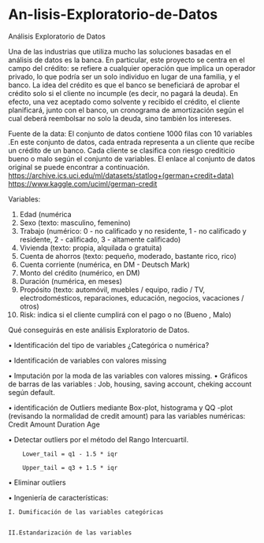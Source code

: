 # An-lisis-Exploratorio-de-Datos
Análisis Exploratorio de Datos

Una de las industrias que utiliza mucho las soluciones basadas en el análisis de datos es la  banca. En particular, este proyecto se centra  en el campo del crédito: se refiere a cualquier  operación que implica un operador privado, lo que podría ser un solo individuo en lugar de una familia, y el banco. La idea del crédito es que el banco se beneficiará de aprobar el crédito solo si el cliente no incumple (es decir, no pagará la deuda). En efecto, una vez aceptado como solvente y recibido el crédito, el cliente planificará, junto con el banco, un cronograma de amortización según el cual deberá reembolsar no solo la deuda, sino también los intereses.


Fuente de la data:
El conjunto de datos contiene 1000 filas con 10 variables .En este conjunto de datos, cada entrada representa a un cliente que recibe un crédito de un banco. Cada cliente se clasifica con riesgo crediticio bueno o malo según el conjunto de variables. El enlace al conjunto de datos original se puede encontrar a continuación.
https://archive.ics.uci.edu/ml/datasets/statlog+(german+credit+data)
https://www.kaggle.com/uciml/german-credit


Variables:

1.	Edad (numérica
2.	Sexo (texto: masculino, femenino)
3.	Trabajo (numérico: 0 - no calificado y no residente, 1 - no calificado y residente, 2 - calificado, 3 - altamente calificado)
4.	Vivienda (texto: propia, alquilada o gratuita)
5.	Cuenta de ahorros (texto: pequeño, moderado, bastante rico, rico)
6.	Cuenta corriente (numérica, en DM - Deutsch Mark)
7.	Monto del crédito (numérico, en DM)
8.	Duración (numérica, en meses)
9.	Propósito (texto: automóvil, muebles / equipo, radio / TV, electrodomésticos, reparaciones, educación, negocios, vacaciones / otros)
10.	Risk: indica si el cliente cumplirá con el pago o no (Bueno , Malo)

Qué conseguirás en este análisis Exploratorio de Datos.

•	Identificación del tipo de variables 
	¿Categórica o numérica?
  
•	Identificación de variables con valores missing 

•	Imputación por la moda de las variables con valores missing.
•	Gráficos de barras de las variables :
        Job, housing, saving account, cheking account según default.
        
•	identificación de Outliers mediante Box-plot, histograma y QQ -plot (revisando la normalidad de credit amount) para las variables numéricas:
        Credit Amount
        Duration
        Age
        
•	Detectar outliers por el método del Rango Intercuartil.


        Lower_tail = q1 - 1.5 * iqr
	
        Upper_tail = q3 + 1.5 * iqr
        
•	 Eliminar outliers

•	Ingeniería de características:


	I. Dumificación de las variables categóricas 


	II.Estandarización de las variables

























